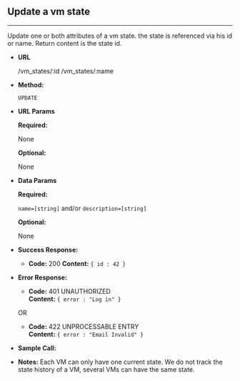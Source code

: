 ## Update a vm state
----
  Update one or both attributes of a vm state. the state is referenced via his id or name. Return content is the state id.

* **URL**

  /vm_states/:id
  /vm_states/:name

* **Method:**
  
  `UPDATE`
  
* **URL Params**

   **Required:**
 
    None

   **Optional:**
 
    None

* **Data Params**

  **Required:**

    `name=[string]` and/or `description=[string]`

  **Optional:**

    None

* **Success Response:**
  

  * **Code:** 200
    **Content:** `{ id : 42 }`
 
* **Error Response:**


  * **Code:** 401 UNAUTHORIZED <br />
    **Content:** `{ error : "Log in" }`

  OR

  * **Code:** 422 UNPROCESSABLE ENTRY <br />
    **Content:** `{ error : "Email Invalid" }`

* **Sample Call:**


* **Notes:**
Each VM can only have one current state. We do not track the state history of a VM, several VMs can have the same state.
